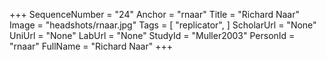 +++
SequenceNumber = "24"
Anchor = "rnaar"
Title = "Richard Naar"
Image = "headshots/rnaar.jpg"
Tags = [ "replicator", ]
ScholarUrl = "None"
UniUrl = "None"
LabUrl = "None"
StudyId = "Muller2003"
PersonId = "rnaar"
FullName = "Richard Naar"
+++